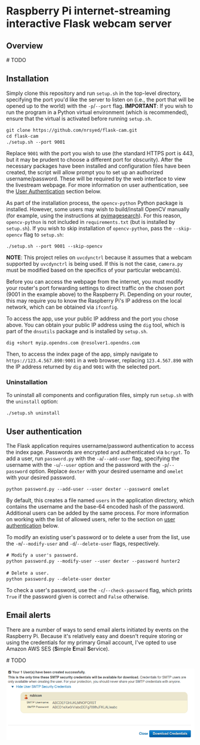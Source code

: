 # Raspberry Pi internet-streaming interactive Flask webcam server

## Overview
&#35; TODO

## Installation

Simply clone this repository and run `setup.sh` in the top-level directory,
specifying the port you'd like the server to listen on (i.e., the port that
will be opened up to the world) with the `-p`/`--port` flag. **IMPORTANT**:
If you wish to run the program in a Python virtual environment (which is
recommended), ensure that the virtual is activated before running `setup.sh`.

```
git clone https://github.com/nrsyed/flask-cam.git
cd flask-cam
./setup.sh --port 9001
```

Replace `9001` with the port you wish to use (the standard HTTPS port
is 443, but it may be prudent to choose a different port for obscurity). After
the necessary packages have been installed and configuration files have been
created, the script will allow prompt you to set up an authorized
username/password. These will be required by the web interface to view the
livestream webpage. For more information on user authentication, see the
[User Authentication](#user-authentication) section below.

As part of the installation process, the `opencv-python` Python package is
installed. However, some users may wish to build/install OpenCV manually (for
example, using the instructions at
<a href="https://www.pyimagesearch.com/2018/09/26/install-opencv-4-on-your-raspberry-pi/">
pyimagesearch</a>). For this reason, `opencv-python` is not included in
`requirements.txt` (but is installed by `setup.sh`). If you wish to skip
installation of `opencv-python`, pass the `--skip-opencv` flag to `setup.sh`:

```
./setup.sh --port 9001 --skip-opencv
```

**NOTE**: This project relies on `uvcdynctrl` because it assumes that a webcam
supported by `uvcdynctrl` is being used. If this is not the case, `camera.py`
must be modified based on the specifics of your particular webcam(s).

Before you can access the webpage from the internet, you must modify your
router's port forwarding settings to direct traffic on the chosen port (9001 in
the example above) to the Raspberry Pi. Depending on your router, this may
require you to know the Raspberry Pi's IP address on the local network, which
can be obtained via `ifconfig`.

To access the app, use your public IP address and the port you chose above.
You can obtain your public IP address using the `dig` tool, which is part of
the `dnsutils` package and is installed by `setup.sh`.

```
dig +short myip.opendns.com @resolver1.opendns.com
```

Then, to access the index page of the app, simply navigate to
`https://123.4.567.890:9001` in a web browser, replacing `123.4.567.890` with
the IP address returned by `dig` and `9001` with the selected port.

### Uninstallation

To uninstall all components and configuration files, simply run `setup.sh` with
the `uninstall` option:

```
./setup.sh uninstall
```


## User authentication

The Flask application requires username/password authentication to access the
index page. Passwords are encrypted and authenticated via `bcrypt`. To add a
user, run `password.py` with the `-a`/`--add-user` flag, specifying the
username with the `-u`/`--user` option and the password with the
`-p`/`--password` option. Replace `dexter` with your desired username and
`omelet` with your desired password.

```
python password.py --add-user --user dexter --password omelet
```

By default, this creates a file named `users` in the application directory,
which contains the username and the base-64 encoded hash of the password.
Additional users can be added by the same process. For more information on
working with the list of allowed users, refer to the section on
<a href="#user-authentication">user authentication</a> below.

To modify an existing user's password or to delete a user from the list, use
the `-m`/`--modify-user` and `-d`/`--delete-user` flags, respectively.

```
# Modify a user's password.
python password.py --modify-user --user dexter --password hunter2

# Delete a user.
python password.py --delete-user dexter
```

To check a user's password, use the `-c`/`--check-password` flag, which prints
`True` if the password given is correct and `False` otherwise.

## Email alerts

There are a number of ways to send email alerts initiated by events on the
Raspberry Pi. Because it's relatively easy and doesn't require storing or
using the credentials for my primary Gmail account, I've opted to use Amazon
AWS SES (**S**imple **E**mail **S**ervice).

&#35; TODO

<img src="doc/img/aws_ses.png">
